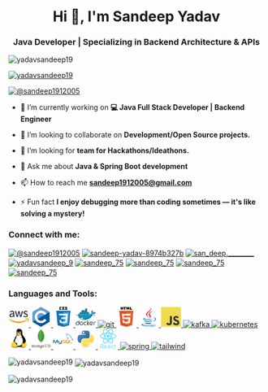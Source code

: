 


<h1 align="center">Hi 👋, I'm Sandeep Yadav</h1>
<h3 align="center">Java Developer | Specializing in Backend Architecture & APIs</h3>

<p align="left"> <img src="https://komarev.com/ghpvc/?username=yadavsandeep19&label=Profile%20views&color=0e75b6&style=flat" alt="yadavsandeep19" /> </p>

<p align="left"> <a href="https://github.com/ryo-ma/github-profile-trophy"><img src="https://github-profile-trophy.vercel.app/?username=yadavsandeep19" alt="yadavsandeep19" /></a> </p>

<p align="left"> <a href="https://twitter.com/@sandeep1912005" target="blank"><img src="https://img.shields.io/twitter/follow/@sandeep1912005?logo=twitter&style=for-the-badge" alt="@sandeep1912005" /></a> </p>

- 🔭 I’m currently working on **💻 Java Full Stack Developer | Backend Engineer**

- 👯 I’m looking to collaborate on **Development/Open Source projects.**

- 🤝 I’m looking for **team for Hackathons/Ideathons.**

- 💬 Ask me about **Java & Spring Boot development**

- 📫 How to reach me **sandeep1912005@gmail.com**

- ⚡ Fun fact **I enjoy debugging more than coding sometimes — it's like solving a mystery!**

<h3 align="left">Connect with me:</h3>
<p align="left">
<a href="https://twitter.com/@sandeep1912005" target="blank"><img align="center" src="https://raw.githubusercontent.com/rahuldkjain/github-profile-readme-generator/master/src/images/icons/Social/twitter.svg" alt="@sandeep1912005" height="30" width="40" /></a>
<a href="https://linkedin.com/in/sandeep-yadav-8974b327b" target="blank"><img align="center" src="https://raw.githubusercontent.com/rahuldkjain/github-profile-readme-generator/master/src/images/icons/Social/linked-in-alt.svg" alt="sandeep-yadav-8974b327b" height="30" width="40" /></a>
<a href="https://instagram.com/san_deep.________" target="blank"><img align="center" src="https://raw.githubusercontent.com/rahuldkjain/github-profile-readme-generator/master/src/images/icons/Social/instagram.svg" alt="san_deep.________" height="30" width="40" /></a>
<a href="https://www.codechef.com/users/yadavsandeep_9" target="blank"><img align="center" src="https://cdn.jsdelivr.net/npm/simple-icons@3.1.0/icons/codechef.svg" alt="yadavsandeep_9" height="30" width="40" /></a>
<a href="https://www.hackerrank.com/sandeep_75" target="blank"><img align="center" src="https://raw.githubusercontent.com/rahuldkjain/github-profile-readme-generator/master/src/images/icons/Social/hackerrank.svg" alt="sandeep_75" height="30" width="40" /></a>
<a href="https://codeforces.com/profile/sandeep_75" target="blank"><img align="center" src="https://raw.githubusercontent.com/rahuldkjain/github-profile-readme-generator/master/src/images/icons/Social/codeforces.svg" alt="sandeep_75" height="30" width="40" /></a>
<a href="https://www.leetcode.com/sandeep_75" target="blank"><img align="center" src="https://raw.githubusercontent.com/rahuldkjain/github-profile-readme-generator/master/src/images/icons/Social/leet-code.svg" alt="sandeep_75" height="30" width="40" /></a>
<a href="https://auth.geeksforgeeks.org/user/sandeep_75" target="blank"><img align="center" src="https://raw.githubusercontent.com/rahuldkjain/github-profile-readme-generator/master/src/images/icons/Social/geeks-for-geeks.svg" alt="sandeep_75" height="30" width="40" /></a>
</p>

<h3 align="left">Languages and Tools:</h3>
<p align="left"> <a href="https://aws.amazon.com" target="_blank" rel="noreferrer"> <img src="https://raw.githubusercontent.com/devicons/devicon/master/icons/amazonwebservices/amazonwebservices-original-wordmark.svg" alt="aws" width="40" height="40"/> </a> <a href="https://www.cprogramming.com/" target="_blank" rel="noreferrer"> <img src="https://raw.githubusercontent.com/devicons/devicon/master/icons/c/c-original.svg" alt="c" width="40" height="40"/> </a> <a href="https://www.w3schools.com/css/" target="_blank" rel="noreferrer"> <img src="https://raw.githubusercontent.com/devicons/devicon/master/icons/css3/css3-original-wordmark.svg" alt="css3" width="40" height="40"/> </a> <a href="https://www.docker.com/" target="_blank" rel="noreferrer"> <img src="https://raw.githubusercontent.com/devicons/devicon/master/icons/docker/docker-original-wordmark.svg" alt="docker" width="40" height="40"/> </a> <a href="https://git-scm.com/" target="_blank" rel="noreferrer"> <img src="https://www.vectorlogo.zone/logos/git-scm/git-scm-icon.svg" alt="git" width="40" height="40"/> </a> <a href="https://www.w3.org/html/" target="_blank" rel="noreferrer"> <img src="https://raw.githubusercontent.com/devicons/devicon/master/icons/html5/html5-original-wordmark.svg" alt="html5" width="40" height="40"/> </a> <a href="https://www.java.com" target="_blank" rel="noreferrer"> <img src="https://raw.githubusercontent.com/devicons/devicon/master/icons/java/java-original.svg" alt="java" width="40" height="40"/> </a> <a href="https://developer.mozilla.org/en-US/docs/Web/JavaScript" target="_blank" rel="noreferrer"> <img src="https://raw.githubusercontent.com/devicons/devicon/master/icons/javascript/javascript-original.svg" alt="javascript" width="40" height="40"/> </a> <a href="https://kafka.apache.org/" target="_blank" rel="noreferrer"> <img src="https://www.vectorlogo.zone/logos/apache_kafka/apache_kafka-icon.svg" alt="kafka" width="40" height="40"/> </a> <a href="https://kubernetes.io" target="_blank" rel="noreferrer"> <img src="https://www.vectorlogo.zone/logos/kubernetes/kubernetes-icon.svg" alt="kubernetes" width="40" height="40"/> </a> <a href="https://www.linux.org/" target="_blank" rel="noreferrer"> <img src="https://raw.githubusercontent.com/devicons/devicon/master/icons/linux/linux-original.svg" alt="linux" width="40" height="40"/> </a> <a href="https://www.mongodb.com/" target="_blank" rel="noreferrer"> <img src="https://raw.githubusercontent.com/devicons/devicon/master/icons/mongodb/mongodb-original-wordmark.svg" alt="mongodb" width="40" height="40"/> </a> <a href="https://www.mysql.com/" target="_blank" rel="noreferrer"> <img src="https://raw.githubusercontent.com/devicons/devicon/master/icons/mysql/mysql-original-wordmark.svg" alt="mysql" width="40" height="40"/> </a> <a href="https://www.python.org" target="_blank" rel="noreferrer"> <img src="https://raw.githubusercontent.com/devicons/devicon/master/icons/python/python-original.svg" alt="python" width="40" height="40"/> </a> <a href="https://reactjs.org/" target="_blank" rel="noreferrer"> <img src="https://raw.githubusercontent.com/devicons/devicon/master/icons/react/react-original-wordmark.svg" alt="react" width="40" height="40"/> </a> <a href="https://spring.io/" target="_blank" rel="noreferrer"> <img src="https://www.vectorlogo.zone/logos/springio/springio-icon.svg" alt="spring" width="40" height="40"/> </a> <a href="https://tailwindcss.com/" target="_blank" rel="noreferrer"> <img src="https://www.vectorlogo.zone/logos/tailwindcss/tailwindcss-icon.svg" alt="tailwind" width="40" height="40"/> </a> </p>

<p><img align="left" src="https://github-readme-stats.vercel.app/api/top-langs?username=yadavsandeep19&show_icons=true&locale=en&layout=compact" alt="yadavsandeep19" /></p>

<p>&nbsp;<img align="center" src="https://github-readme-stats.vercel.app/api?username=yadavsandeep19&show_icons=true&locale=en" alt="yadavsandeep19" /></p>

<p><img align="center" src="https://github-readme-streak-stats.herokuapp.com/?user=yadavsandeep19&" alt="yadavsandeep19" /></p>


